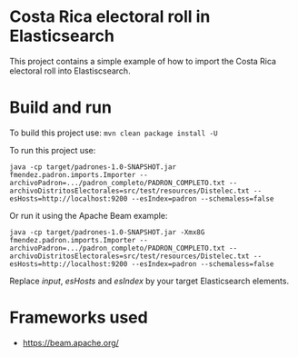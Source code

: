 # Costa Rica electoral roll in Elasticsearch

This project contains a simple example of how to import the Costa Rica electoral roll into Elastiscsearch.


# Build and run

To build this project use:
  `mvn clean package install -U`
  
To run this project use:

  `
  java -cp target/padrones-1.0-SNAPSHOT.jar fmendez.padron.imports.Importer --archivoPadron=.../padron_completo/PADRON_COMPLETO.txt --archivoDistritosElectorales=src/test/resources/Distelec.txt --esHosts=http://localhost:9200 --esIndex=padron --schemaless=false 
  `
  
  Or run it using the Apache Beam example: 
  
  `
  java -cp target/padrones-1.0-SNAPSHOT.jar -Xmx8G fmendez.padron.imports.Importer --archivoPadron=.../padron_completo/PADRON_COMPLETO.txt --archivoDistritosElectorales=src/test/resources/Distelec.txt --esHosts=http://localhost:9200 --esIndex=padron --schemaless=false 
  `
    
  Replace _input_, _esHosts_ and _esIndex_ by your target Elasticsearch elements.
  
# Frameworks used

 - https://beam.apache.org/


